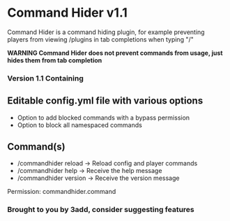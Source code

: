# Command Hider v1.1
Command Hider is a command hiding plugin, for example
preventing players from viewing /plugins in tab completions when typing "/"


**WARNING Command Hider does not prevent commands from usage, just hides them from tab completion**


### Version 1.1 Containing
## Editable config.yml file with various options
- Option to add blocked commands with a bypass permission
- Option to block all namespaced commands
## Command(s)
- /commandhider reload -> Reload config and player commands
- /commandhider help -> Receive the help message
- /commandhider version -> Receive the version message

Permission: commandhider.command
### Brought to you by 3add, consider suggesting features
